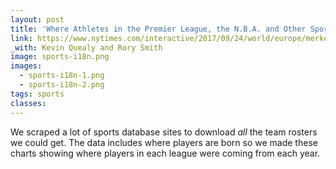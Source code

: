```yaml
---
layout: post
title: 'Where Athletes in the Premier League, the N.B.A. and Other Sports Leagues Come From, in 15 Charts'
link: https://www.nytimes.com/interactive/2017/09/24/world/europe/merkel-germany-election-twelve-years.html
_with: Kevin Quealy and Rory Smith
image: sports-i18n.png
images:
  - sports-i18n-1.png
  - sports-i18n-2.png
tags: sports
classes:
---
```


We scraped a lot of sports database sites to download _all_ the team rosters we could get. The data includes where players are born so we made these charts showing where players in each league were coming from each year.
